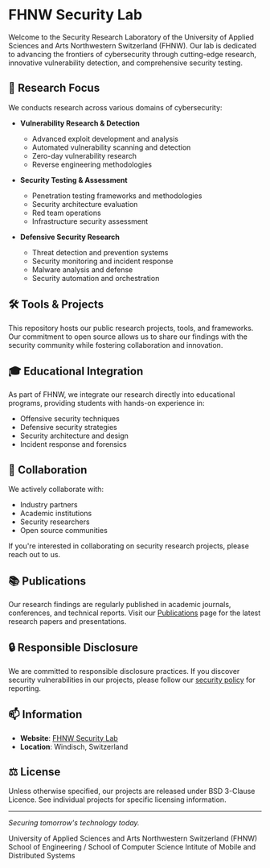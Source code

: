 # FHNW Security Lab

Welcome to the Security Research Laboratory of the University of Applied Sciences and Arts Northwestern Switzerland (FHNW). Our lab is dedicated to advancing the frontiers of cybersecurity through cutting-edge research, innovative vulnerability detection, and comprehensive security testing.

## 🔬 Research Focus

We conducts research across various domains of cybersecurity:

- **Vulnerability Research & Detection**
  - Advanced exploit development and analysis
  - Automated vulnerability scanning and detection
  - Zero-day vulnerability research
  - Reverse engineering methodologies

- **Security Testing & Assessment**
  - Penetration testing frameworks and methodologies
  - Security architecture evaluation
  - Red team operations
  - Infrastructure security assessment

- **Defensive Security Research**
  - Threat detection and prevention systems
  - Security monitoring and incident response
  - Malware analysis and defense
  - Security automation and orchestration

## 🛠️ Tools & Projects

This repository hosts our public research projects, tools, and frameworks. Our commitment to open source allows us to share our findings with the security community while fostering collaboration and innovation.

## 🎓 Educational Integration

As part of FHNW, we integrate our research directly into educational programs, providing students with hands-on experience in:
- Offensive security techniques
- Defensive security strategies
- Security architecture and design
- Incident response and forensics

## 🤝 Collaboration

We actively collaborate with:
- Industry partners
- Academic institutions
- Security researchers
- Open source communities

If you're interested in collaborating on security research projects, please reach out to us.

## 📚 Publications

Our research findings are regularly published in academic journals, conferences, and technical reports. Visit our [Publications](../Publications/publications.md) page for the latest research papers and presentations.

## 🔒 Responsible Disclosure

We are committed to responsible disclosure practices. If you discover security vulnerabilities in our projects, please follow our [security policy](security/disclosure.md) for reporting.

## 📫 Information

- **Website**: [FHNW Security Lab]([https://www.fhnw.ch](https://www.fhnw.ch/en/about-fhnw/schools/school-of-engineering/institutes/institute-of-mobile-and-distributed-systems))
- **Location**: Windisch, Switzerland

## ⚖️ License

Unless otherwise specified, our projects are released under BSD 3-Clause Licence. See individual projects for specific licensing information.

---

*Securing tomorrow's technology today.*

University of Applied Sciences and Arts Northwestern Switzerland (FHNW)  
School of Engineering / School of Computer Science
Intitute of Mobile and Distributed Systems
